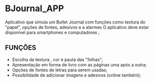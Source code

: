 # BJournal_APP
Aplicativo que simula um Bullet Journal com funções como textura do "papel", opções de fontes, adesivos e a alarmes
O aplicativo deve estar disponível para smartphones e computadores ;
## FUNÇÕES 
- Escolha da textura , cor e pauta das "folhas";
- Apresentação em forma de livro com as páginas uma após a outra;
- Opções de fontes de letras para serem usadas;
- Possibilidade de adicionar imagens e adesivos (online também);
